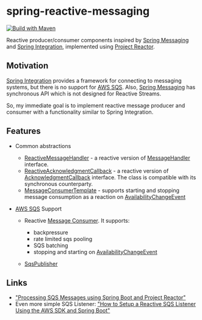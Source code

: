 # spring-reactive-messaging

[![Build with Maven](https://github.com/kpavlov/spring-reactive-messaging/actions/workflows/build.yaml/badge.svg)](https://github.com/kpavlov/spring-reactive-messaging/actions/workflows/build.yaml)

Reactive producer/consumer components
inspired by [Spring Messaging](https://docs.spring.io/spring-boot/docs/current/reference/html/messaging.html)
and [Spring Integration](https://spring.io/projects/spring-integration),
implemented using [Project Reactor](https://projectreactor.io/).

## Motivation

[Spring Integration](https://spring.io/projects/spring-integration) provides a framework for connecting to messaging
systems,
but there is no support for [AWS SQS](https://aws.amazon.com/sqs/).
Also, [Spring Messaging](https://docs.spring.io/spring-boot/docs/current/reference/html/messaging.html) has synchronous
API which is not designed
for Reactive Streams.

So, my immediate goal is to implement reactive message producer and consumer
with a functionality similar to Spring Integration.

## Features

* Common abstractions
    - [ReactiveMessageHandler](src/main/kotlin/me/kpavlov/messaging/ReactiveMessageHandler.kt) - a reactive version
      of [MessageHandler](https://docs.spring.io/spring-framework/docs/current/javadoc-api/org/springframework/messaging/MessageHandler.html)
      interface.
    - [ReactiveAcknowledgmentCallback](src/main/kotlin/me/kpavlov/messaging/ReactiveAcknowledgmentCallback.kt) - a
      reactive version
      of [AcknowledgmentCallback](https://docs.spring.io/spring-integration/docs/current/api/org/springframework/integration/acks/AcknowledgmentCallback.html)
      interface.
      The class is compatible with its synchronous counterparty.
    - [MessageConsumerTemplate](src/main/kotlin/me/kpavlov/messaging/MessageConsumerTemplate.kt) - supports starting
      and stopping message consumption as a reaction
      on [AvailabilityChangeEvent](https://docs.spring.io/spring-boot/docs/current/api/org/springframework/boot/availability/AvailabilityChangeEvent.html)

* [AWS SQS](https://aws.amazon.com/sqs/) Support
    - Reactive [Message Consumer](src/main/kotlin/me/kpavlov/messaging/sqs/consumer/SqsMessageConsumer.kt).
      It supports:
        - backpressure
        - rate limited sqs pooling
        - SQS batching
        - stopping and starting
          on [AvailabilityChangeEvent](https://docs.spring.io/spring-boot/docs/current/api/org/springframework/boot/availability/AvailabilityChangeEvent.html)

    - [SqsPublisher](src/main/kotlin/me/kpavlov/messaging/sqs/publisher/SqsPublisher.kt)

## Links

- ["Processing SQS Messages using Spring Boot and Project Reactor"](http://www.java-allandsundry.com/2020/03/processing-sqs-messages-using-spring.html)
- Even more simple SQS Listener: ["How to Setup a Reactive SQS Listener Using the AWS SDK and Spring Boot"](https://nickolasfisher.com/blog/How-to-Setup-a-Reactive-SQS-Listener-Using-the-AWS-SDK-and-Spring-Boot)
